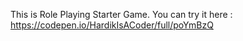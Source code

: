 This is Role Playing Starter Game. You can try it here : https://codepen.io/HardikIsACoder/full/poYmBzQ
